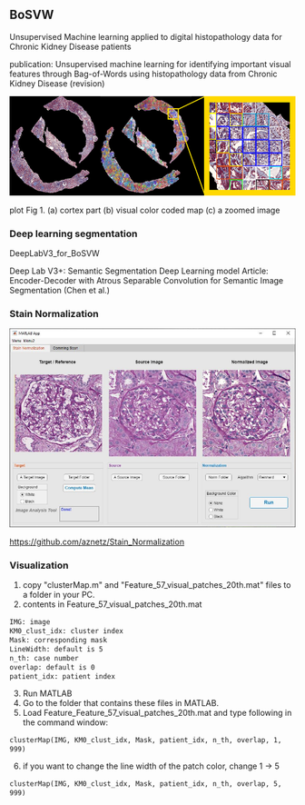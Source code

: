 ## BoSVW
Unsupervised Machine learning applied to digital histopathology data for Chronic Kidney Disease patients

publication: Unsupervised machine learning for identifying important visual features through Bag-of-Words using histopathology data from Chronic Kidney Disease (revision)

![plot](./sys/img/visualization_01.png)

plot Fig 1. (a) cortex part (b) visual color coded map (c) a zoomed image

### Deep learning segmentation
DeepLabV3_for_BoSVW

Deep Lab V3+: Semantic Segmentation Deep Learning model
Article: Encoder-Decoder with Atrous Separable Convolution for Semantic Image Segmentation (Chen et al.)

### Stain Normalization
![plot](./sys/img/Main.jpg)

https://github.com/aznetz/Stain_Normalization

### Visualization
1. copy "clusterMap.m" and "Feature_57_visual_patches_20th.mat" files to a folder in your PC.
2. contents in Feature_57_visual_patches_20th.mat
```
IMG: image
KM0_clust_idx: cluster index
Mask: corresponding mask
LineWidth: default is 5
n_th: case number
overlap: default is 0
patient_idx: patient index
```
3. Run MATLAB
4. Go to the folder that contains these files in MATLAB.
5. Load Feature_Feature_57_visual_patches_20th.mat and type following in the command window:
```
clusterMap(IMG, KM0_clust_idx, Mask, patient_idx, n_th, overlap, 1, 999)
```

6. if you want to change the line width of the patch color, change 1 -> 5
```
clusterMap(IMG, KM0_clust_idx, Mask, patient_idx, n_th, overlap, 5, 999)
```
